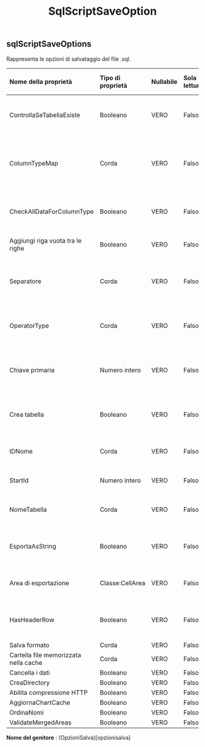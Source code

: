 ﻿---
title: SqlScriptSaveOption
second_title: Aspose.Cells Cloud Documen
type: docs
url: /it/specification/model/sqlscriptsaveoptions/
description: "Aspose.Cells Specifica del modello cloud: SqlScriptSaveOptions. Gestisci facilmente Excel e altri fogli di calcolo con funzionalità come apertura, generazione, modifica, divisione, unione, confronto e conversione"
weight: 50
---
## **sqlScriptSaveOptions**

Rappresenta le opzioni di salvataggio del file .sql.

| Nome della proprietà| Tipo di proprietà| Nullabile| Sola lettura| Valore di default| Descrizione|
|:- |:- |:- |:- |:- |:- |
| ControllaSeTabellaEsiste| Booleano| VERO| Falso|| Controlla se il nome della tabella esiste prima di crearlo|
| ColumnTypeMap| Corda| VERO| Falso|| Ottiene e imposta la mappa del tipo di colonna per database diversi.|
| CheckAllDataForColumnType| Booleano| VERO| Falso|| Controlla tutti i dati per trovare il tipo di dati delle colonne.|
| Aggiungi riga vuota tra le righe| Booleano| VERO| Falso|| Inserisci una riga vuota tra ciascun dato.|
| Separatore| Corda| VERO| Falso|| Ottiene e imposta il separatore di caratteri dello script SQL.|
| OperatorType| Corda| VERO| Falso|| Ottiene e imposta il tipo di operatore di sql.|
| Chiave primaria| Numero intero| VERO| Falso|| Rappresenta quale colonna è la chiave primaria della tabella dati.|
| Crea tabella| Booleano| VERO| Falso|| Indica se esportare SQL della creazione della tabella.|
| IDNome| Corda| VERO| Falso|| Ottiene e imposta il nome della colonna ID.|
| StartId| Numero intero| VERO| Falso|| Ottiene e imposta l'ID iniziale.|
| NomeTabella| Corda| VERO| Falso|| Ottiene e imposta il nome della tabella.|
|EsportaAsString| Booleano| VERO| Falso|| Indica se esportare tutti i dati come valore stringa.|
| Area di esportazione| Classe:CellArea| VERO| Falso|| Ottiene o imposta l'intervallo di esportazione.|
| HasHeaderRow| Booleano| VERO| Falso|| Indica se l'intervallo contiene una riga di intestazione.|
| Salva formato| Corda| VERO| Falso|||
| Cartella file memorizzata nella cache| Corda| VERO| Falso|||
| Cancella i dati| Booleano| VERO| Falso|||
| CreaDirectory| Booleano| VERO| Falso|||
| Abilita compressione HTTP| Booleano| VERO| Falso|||
| AggiornaChartCache| Booleano| VERO| Falso|||
|OrdinaNomi| Booleano| VERO| Falso|||
| ValidateMergedAreas| Booleano| VERO| Falso|||

**Nome del genitore** : (OpzioniSalva)[opzionisalva]